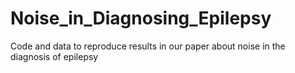 # Noise_in_Diagnosing_Epilepsy
Code and data to reproduce results in our paper about noise in the diagnosis of epilepsy
